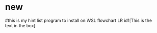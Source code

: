 # new
#this is my hint list program to install on WSL
flowchart LR
    id1[This is the text in the box]

